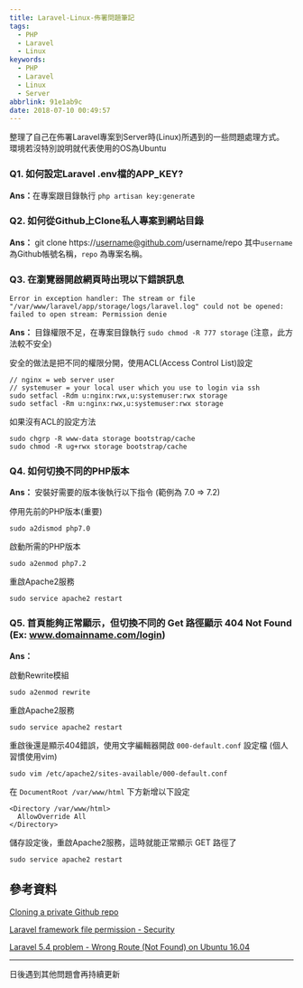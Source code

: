 ```yaml
---
title: Laravel-Linux-佈署問題筆記
tags:
  - PHP
  - Laravel
  - Linux
keywords:
  - PHP
  - Laravel
  - Linux
  - Server
abbrlink: 91e1ab9c
date: 2018-07-10 00:49:57
---
```


整理了自己在佈署Laravel專案到Server時(Linux)所遇到的一些問題處理方式。
環境若沒特別說明就代表使用的OS為Ubuntu

### Q1. 如何設定Laravel .env檔的APP_KEY?

<strong>Ans：</strong>在專案跟目錄執行 `php artisan key:generate`

### Q2. 如何從Github上Clone私人專案到網站目錄

<strong>Ans：</strong> git clone https://username@github.com/username/repo
其中`username` 為Github帳號名稱，`repo` 為專案名稱。

### Q3. 在瀏覽器開啟網頁時出現以下錯誤訊息
`Error in exception handler: The stream or file "/var/www/laravel/app/storage/logs/laravel.log" could not be opened: failed to open stream: Permission denie`

<strong>Ans：</strong> 目錄權限不足，在專案目錄執行 `sudo chmod -R 777 storage` (注意，此方法較不安全)

安全的做法是把不同的權限分開，使用ACL(Access Control List)設定

```shell
// nginx = web server user
// systemuser = your local user which you use to login via ssh
sudo setfacl -Rdm u:nginx:rwx,u:systemuser:rwx storage
sudo setfacl -Rm u:nginx:rwx,u:systemuser:rwx storage
```

如果沒有ACL的設定方法

```shell
sudo chgrp -R www-data storage bootstrap/cache
sudo chmod -R ug+rwx storage bootstrap/cache
```

### Q4. 如何切換不同的PHP版本

<strong>Ans：</strong> 安裝好需要的版本後執行以下指令 (範例為 7.0 => 7.2)

停用先前的PHP版本(重要)
```shell
sudo a2dismod php7.0
```
啟動所需的PHP版本
```shell
sudo a2enmod php7.2
```
重啟Apache2服務
```shell
sudo service apache2 restart
```

### Q5. 首頁能夠正常顯示，但切換不同的 Get 路徑顯示 404 Not Found (Ex: www.domainname.com/login)

<strong>Ans：</strong>

啟動Rewrite模組

```shell
sudo a2enmod rewrite
```

重啟Apache2服務

```shell
sudo service apache2 restart
```

重啟後還是顯示404錯誤，使用文字編輯器開啟 `000-default.conf` 設定檔 (個人習慣使用vim)

```shell
sudo vim /etc/apache2/sites-available/000-default.conf
```

在 `DocumentRoot /var/www/html` 下方新增以下設定

```apacheconf
<Directory /var/www/html>
  AllowOverride All
</Directory>
```

儲存設定後，重啟Apache2服務，這時就能正常顯示 GET 路徑了

```shell
sudo service apache2 restart
```

## 參考資料

[Cloning a private Github repo](https://stackoverflow.com/questions/2505096/cloning-a-private-github-repo)

[Laravel framework file permission - Security](https://laracasts.com/discuss/channels/general-discussion/laravel-framework-file-permission-security)

[Laravel 5.4 problem - Wrong Route (Not Found) on Ubuntu 16.04](https://www.youtube.com/watch?v=7CatEn5IAlo)

---

日後遇到其他問題會再持續更新